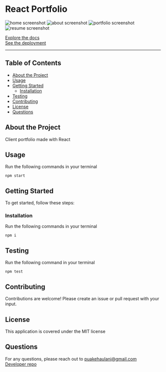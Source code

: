 # React Portfolio

<!-- [![License: MIT](https://img.shields.io/badge/License-MIT-yellow.svg)](https://opensource.org/licenses/MIT) -->

![home screenshot]()
![about screenshot]()
![portfolio screenshot]()
![resume screenshot]()

[Explore the docs](https://github.com/puakehaulani/msportfolio)  
[See the deployment]()

---

## Table of Contents

- [About the Project](#About-the-Project)
- [Usage](#Usage)
- [Getting Started](#Getting-Started)
  - [Installation](#Installation)
- [Testing](#Testing)
- [Contributing](#Contributing)
- [License](#License)
- [Questions](#Questions)

## About the Project

Client portfolio made with React

## Usage

Run the following commands in your terminal

    npm start

## Getting Started

To get started, follow these steps:

### Installation

Run the following commands in your terminal

    npm i

## Testing

Run the following command in your terminal

    npm test

## Contributing

Contributions are welcome! Please create an issue or pull request with your input.

## License

This application is covered under the MIT license

## Questions

For any questions, please reach out to <puakehaulani@gmail.com>  
[Developer repo](http://github.com/puakehaulani)